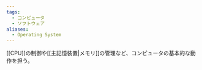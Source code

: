 ```yaml
---
tags:
  - コンピュータ
  - ソフトウェア
aliases:
  - Operating System
---
```

[[CPU]]の制御や[[主記憶装置|メモリ]]の管理など、コンピュータの基本的な動作を担う。
